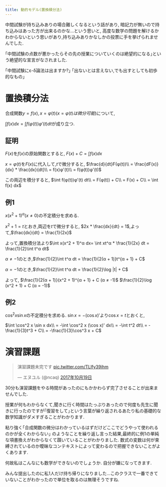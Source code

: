 ```yaml
---
title: 動的モデル(置換積分法)
---
```


中間試験が持ち込みありの場合難しくなるという話があり,
暗記力が無いので持ち込みはあった方が出来るのかな…という思いと,
高度な数学の問題を解けるかわからないという思いがあり,持ち込みありかなしかの投票に手を挙げられませんでした.

｢中間試験の点数が悪かったらその先の授業についていくのは絶望的になる｣という絶望的な宣言がなされました.

｢中間試験にε-δ論法は出ますか?｣
｢出ないとは言えない,でも出すとしても初歩的なもの｣

# 置換積分法

合成関数$y = f(x), x = φ(t) (x = φ(t)は微分可能)$について,

$\int f(x) dx = \int f(φ(t))φ'(t) dt$が成り立つ.

## 証明

$F(x)$を$f(x)$の原始関数とすると,
$F(x) + C = \int f(x) dx$

$x = φ(t)$を$F(x)$に代入して,$t$で微分すると,
$\frac{d}{dt}F(φ(t))\\
= \frac{dF(x)}{dx} * \frac{dx}{dt}\\
= f(x)φ'(t)\\
= f(φ(t))φ'(t)$

この両辺を積分すると,
$\int f(φ(t))φ'(t) dt\\
= F(φ(t)) + C\\
= F(x) + C\\
= \int f(x) dx$

## 例1

$x(x^2 + 1)^α (x ≠ 0)$の不定積分を求める.

$x^2 + 1 = t$とおき,両辺を$t$で微分すると,
$2x * \frac{dx}{dt} = 1$,よって,$\frac{dx}{dt} = \frac{1}{2x}$

よって,置換積分法より$\int x(x^2 + 1)^α dx= \int xt^α * \frac{1}{2x} dt = \frac{1}{2}\int t^α dt$

$α ≠ -1$のとき,$\frac{1}{2}\int t^α dt = \frac{1}{2(α + 1)}t^{α + 1} + C$

$α = -1$のとき,$\frac{1}{2}\int t^α dt = \frac{1}{2}\log |t| + C$

よって,
$\frac{1}{2(α + 1)}(x^2 + 1)^{α + 1} + C (α ≠ -1)$
$\frac{1}{2}\log (x^2 + 1) + C (α = -1)$

## 例2

$\cos^2 x \sin x$の不定積分を求める.
$\sin x = -(\cos x)'$より$\cos x = t$とおくと,

$\int \cos^2 x \sin x dx\\
= -\int \cos^2 x (\cos x)' dx\\
= -\int t^2 dt\\
= -\frac{1}{3}t^3 + C\\
= -\frac{1}{3}\cos^3 x + C$

# 演習課題

<blockquote class="twitter-tweet" data-lang="ja"><p lang="ja" dir="ltr">演習課題未完です <a href="https://t.co/TLlfy39ihm">pic.twitter.com/TLlfy39ihm</a></p>&mdash; エヌユル (@ncaq) <a href="https://twitter.com/ncaq/status/920885417175539712?ref_src=twsrc%5Etfw">2017年10月19日</a></blockquote>

30分も演習課題をやる時間があったのにもかかわらず完了させることが出来ませんでした.

授業が何もわからなくて,聞きに行く時間はたっぷりあったので何度も先生に聞きに行ったのですが｢復習をして｣という言葉が繰り返されるあたり私の基礎的な数学知識がダメすぎることがわかります.

粘り強く｢合成関数の微分はわかっているはずだけどここでどうやって使われるのかが全くわからない｣
のようなことを繰り返し言った結果,最終的に例1の単純な項書換えがわからなくて躓いていることがわかりました.
数式の変数は何が束縛されているのか曖昧なコンテキストによって変わるので把握できないことがよくあります.

何故私はこんなにも数学ができないのでしょうか.
自分が嫌になってきます.

みんな提出したのに私1人だけ持ち帰りになりました…このクラスで一番できていないことがわかったので単位を取るのは無理そうですね.
